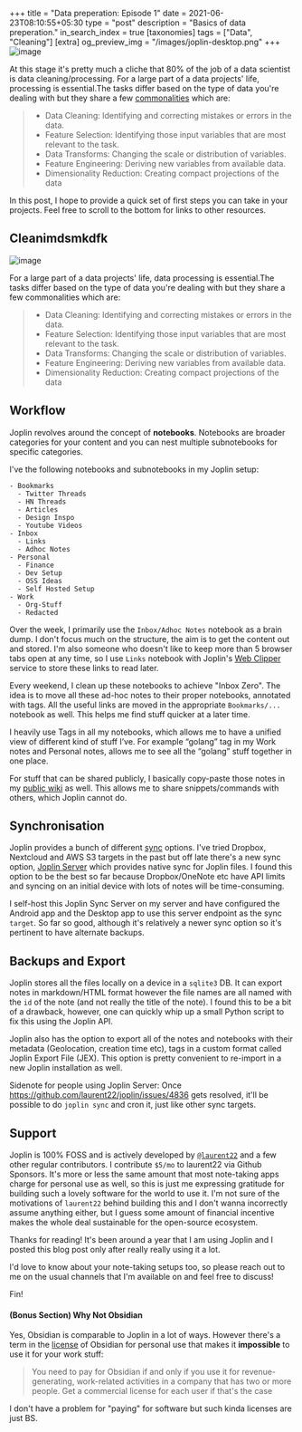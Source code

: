 +++
title = "Data preperation: Episode 1"
date = 2021-06-23T08:10:55+05:30
type = "post"
description = "Basics of data preperation."
in_search_index = true
[taxonomies]
tags = ["Data", "Cleaning"]
[extra]
og_preview_img = "/images/joplin-desktop.png"
+++
![image](https://raw.githubusercontent.com/chiphuyen/ml-interviews-book/master/contents/images/image1.png)

At this stage it's pretty much a cliche that 80% of the job of a data scientist is data cleaning/processing. For a large part of a data projects' life, processing is essential.The tasks differ based on the type of data you're dealing with but they share a few [commonalities](https://machinelearningmastery.com/data-preparation-for-machine-learning/) which are: 
> - Data Cleaning:  Identifying and correcting mistakes or errors in the data.
> - Feature Selection:  Identifying those input variables that are most relevant to the task.
> - Data Transforms:  Changing the scale or distribution of variables.
> - Feature Engineering:  Deriving new variables from available data.
> - Dimensionality Reduction:  Creating compact projections of the data 

In this post, I hope to provide a quick set of first steps you can take in your projects. Feel free to scroll to the bottom for links to other resources.

## Cleanimdsmkdfk

![image](/images/ML_CYCLE.PNG)

For a large part of a data projects' life, data processing is essential.The tasks differ based on the type of data you're dealing with but they share a few commonalities which are: 
> - Data Cleaning:  Identifying and correcting mistakes or errors in the data.
> - Feature Selection:  Identifying those input variables that are most relevant to the task.
> - Data Transforms:  Changing the scale or distribution of variables.
> - Feature Engineering:  Deriving new variables from available data.
> - Dimensionality Reduction:  Creating compact projections of the data



## Workflow

Joplin revolves around the concept of **notebooks**. Notebooks are broader categories for your content and you can nest multiple subnotebooks for specific categories.

I've the following notebooks and subnotebooks in my Joplin setup:

```
- Bookmarks
  - Twitter Threads
  - HN Threads
  - Articles
  - Design Inspo
  - Youtube Videos
- Inbox
  - Links
  - Adhoc Notes
- Personal
  - Finance
  - Dev Setup
  - OSS Ideas
  - Self Hosted Setup
- Work
  - Org-Stuff
  - Redacted
```

Over the week, I primarily use the `Inbox/Adhoc Notes` notebook as a brain dump. I don't focus much on the structure, the aim is to get the content out and stored. I'm also someone who doesn't like to keep more than 5 browser tabs open at any time, so I use `Links` notebook with Joplin's [Web Clipper](https://joplinapp.org/clipper/) service to store these links to read later.

Every weekend, I clean up these notebooks to achieve "Inbox Zero". The idea is to move all these ad-hoc notes to their proper notebooks, annotated with tags. All the useful links are moved in the appropriate `Bookmarks/...` notebook as well. This helps me find stuff quicker at a later time.

I heavily use Tags in all my notebooks, which allows me to have a unified view of different kind of stuff I’ve. For example “golang” tag in my Work notes and Personal notes, allows me to see all the “golang” stuff together in one place.

For stuff that can be shared publicly, I basically copy-paste those notes in my [public wiki](https://notes.mrkaran.dev/) as well. This allows me to share snippets/commands with others, which Joplin cannot do.

## Synchronisation

Joplin provides a bunch of different [sync](https://joplinapp.org/#synchronisation) options. I've tried Dropbox, Nextcloud and AWS S3 targets in the past but off late there's a new sync option, [Joplin Server](https://github.com/laurent22/joplin/blob/dev/packages/server/README.md) which provides native sync for Joplin files. I found this option to be the best so far because Dropbox/OneNote etc have API limits and syncing on an initial device with lots of notes will be time-consuming.

I self-host this Joplin Sync Server on my server and have configured the Android app and the Desktop app to use this server endpoint as the sync `target`. So far so good, although it's relatively a newer sync option so it's pertinent to have alternate backups.

## Backups and Export

Joplin stores all the files locally on a device in a `sqlite3` DB. It can export notes in markdown/HTML format however the file names are all named with the `id` of the note (and not really the title of the note). I found this to be a bit of a drawback, however, one can quickly whip up a small Python script to fix this using the Joplin API.

Joplin also has the option to export all of the notes and notebooks with their metadata (Geolocation, creation time etc), tags in a custom format called Joplin Export File (JEX). This option is pretty convenient to re-import in a new Joplin installation as well.

Sidenote for people using Joplin Server: Once https://github.com/laurent22/joplin/issues/4836 gets resolved, it'll be possible to do `joplin sync` and cron it, just like other sync targets. 

## Support

Joplin is 100% FOSS and is actively developed by [`@laurent22`](https://github.com/laurent22/) and a few other regular contributors. I contribute `$5/mo` to laurent22 via Github Sponsors. It's more or less the same amount that most note-taking apps charge for personal use as well, so this is just me expressing gratitude for building such a lovely software for the world to use it. I'm not sure of the motivations of `laurent22` behind building this and I don't wanna incorrectly assume anything either, but I guess some amount of financial incentive makes the whole deal sustainable for the open-source ecosystem.

Thanks for reading! It's been around a year that I am using Joplin and I posted this blog post only after really really using it a lot.

I'd love to know about your note-taking setups too, so please reach out to me on the usual channels that I'm available on and feel free to discuss!

Fin!

#### (Bonus Section) Why Not Obsidian

Yes, Obsidian is comparable to Joplin in a lot of ways. However there's a term in the [license](https://obsidian.md/eula) of Obsidian for personal use that makes it **impossible** to use it for your work stuff:

> You need to pay for Obsidian if and only if you use it for revenue-generating, work-related activities in a company that has two or more people. Get a commercial license for each user if that's the case

I don't have a problem for "paying" for software but such kinda licenses are just BS.
